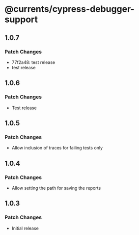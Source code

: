 # @currents/cypress-debugger-support

## 1.0.7

### Patch Changes

- 77f2a48: test release
- test release

## 1.0.6

### Patch Changes

- Test release

## 1.0.5

### Patch Changes

- Allow inclusion of traces for failing tests only

## 1.0.4

### Patch Changes

- Allow setting the path for saving the reports

## 1.0.3

### Patch Changes

- Initial release
